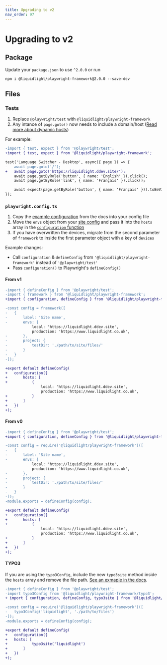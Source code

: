 ```yaml
---
title: Upgrading to v2
nav_order: 97
---
```


# Upgrading to v2

## Package

Update your `package.json` to use `^2.0.0` or run 

```
npm i @liquidlight/playwright-framework@2.0.0 --save-dev
```

## Files

### Tests

1. Replace `@playwright/test` with `@liquidlight/playwright-framework`
2. Any intance of `page.goto()` now needs to include a domain/host ([Read more about dynamic hosts](https://liquidlight.github.io/playwright-framework/customisation/dynamic-hosts.html))

For example:

```diff
-import { test, expect } from '@playwright/test';
+import { test, expect } from '@liquidlight/playwright-framework';

test('Language Switcher - Desktop', async({ page }) => {
-	await page.goto('/');
+	await page.goto('https://liquidlight.ddev.site/');
	await page.getByRole('button', { name: 'English' }).click();
	await page.getByRole('link', { name: 'Français' }).click();

	await expect(page.getByRole('button', { name: 'Français' })).toBeVisible();
});

```

### `playwright.config.ts`

1. Copy the [example configuration](https://liquidlight.github.io/playwright-framework/installation.html#create-configuration) from the docs into your config file
2. Move the `envs` object from your [site config](https://github.com/liquidlight/playwright-framework/blob/0.4.0-beta.1/README.md#playwright-config) and pass it into the `hosts` array in the [`configuration` function](https://liquidlight.github.io/playwright-framework/customisation/configuration-function.html)
3. If you have overwritten the devices, migrate from the second parameter of `framework` to inside the first parameter object with a key of `devices`

Example changes:

- Call `configuration` & `defineConfig` from `'@liquidlight/playwright-framework'` instead of `'@playwright/test'`
- Pass `configuration()` to Playwright's `defineConfig()`

#### From v1

```diff
-import { defineConfig } from '@playwright/test';
-import { framework } from '@liquidlight/playwright-framework';
+import { configuration, defineConfig } from '@liquidlight/playwright-framework';

-const config = framework([
-	{
-		label: 'Site name',
-		envs: {
			local: 'https://liquidlight.ddev.site',
			production: 'https://www.liquidlight.co.uk',
-		},
-		project: {
-			testDir: './path/to/site/files/'
-		}
-	}
-]);

+export default defineConfig(
+	configuration({
+		hosts: [
+			{
				local: 'https://liquidlight.ddev.site',
				production: 'https://www.liquidlight.co.uk',
+			}
+		]
+	})
+);
```

#### From v0

```diff
-import { defineConfig } from '@playwright/test';
+import { configuration, defineConfig } from '@liquidlight/playwright-framework';

-const config = require('@liquidlight/playwright-framework')([
-	{
-		label: 'Site name',
-		envs: {
			local: 'https://liquidlight.ddev.site',
			production: 'https://www.liquidlight.co.uk',
-		},
-		project: {
-			testDir: './path/to/site/files/'
-		}
-	}
-]);
-module.exports = defineConfig(config);

+export default defineConfig(
+	configuration({
+		hosts: [
+			{
				local: 'https://liquidlight.ddev.site',
				production: 'https://www.liquidlight.co.uk',
+			}
+		]
+	})
+);
```

#### TYPO3

If you are using the `typo3Config`, include the new `typo3site` method inside the `hosts` array and remove the file path. [See an exmaple in the docs](https://liquidlight.github.io/playwright-framework/customisation/typo3site.html).

```diff
-import { defineConfig } from '@playwright/test';
-import typo3Config from '@liquidlight/playwright-framework/typo3';
+ import { configuration, defineConfig, typo3site } from '@liquidlight/playwright-framework';

-const config = require('@liquidlight/playwright-framework')([
-	typo3Config('liquidlight', './path/to/files')
-]);
-module.exports = defineConfig(config);

+export default defineConfig(
+	configuration({
+	hosts: [
+			typo3site('liquidlight')
+		]
+	})
+);
```
